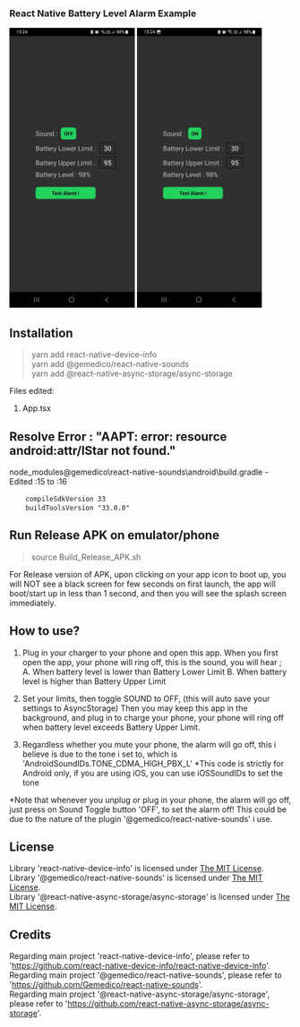### React Native Battery Level Alarm Example

<img src="rnBatteryLevel_OFF.jpeg" height="500"/> <img src="rnBatteryLevel_ON.jpeg" height="500"/>

## Installation
> yarn add react-native-device-info  
> yarn add @gemedico/react-native-sounds  
> yarn add @react-native-async-storage/async-storage 

Files edited:
1. App.tsx

## Resolve Error :  "AAPT: error: resource android:attr/lStar not found."
node_modules\@gemedico\react-native-sounds\android\build.gradle - Edited :15 to :16
```        
    compileSdkVersion 33
    buildToolsVersion "33.0.0"
```
## Run Release APK on emulator/phone
> source Build_Release_APK.sh

For Release version of APK, upon clicking on your app icon to boot up, you will NOT see a black screen for few seconds on first launch, the app will boot/start up in less than 1 second, and then you will see the splash screen immediately.

## How to use?
1. Plug in your charger to your phone and open this app.
When you first open the app, your phone will ring off, this is the sound, you will hear ;
A. When battery level is lower than Battery Lower Limit
B. When battery level is higher than Battery Upper Limit

2. Set your limits, then toggle SOUND to OFF, (this will auto save your settings to AsyncStorage)
Then you may keep this app in the background, and plug in to charge your phone, your phone will ring off when battery level exceeds Battery Upper Limit.

3. Regardless whether you mute your phone, the alarm will go off, this i believe is due to the tone i set to, which is 'AndroidSoundIDs.TONE_CDMA_HIGH_PBX_L'
*This code is strictly for Android only, if you are using iOS, you can use iOSSoundIDs to set the tone

*Note that whenever you unplug or plug in your phone, the alarm will go off, just press on Sound Toggle button 'OFF', to set the alarm off!
This could be due to the nature of the plugin '@gemedico/react-native-sounds' i use.

## License

Library 'react-native-device-info' is licensed under [The MIT License](https://mit-license.org/).  
Library '@gemedico/react-native-sounds' is licensed under [The MIT License](https://mit-license.org/).  
Library '@react-native-async-storage/async-storage' is licensed under [The MIT License](https://mit-license.org/).  

## Credits

Regarding main project 'react-native-device-info', please refer to 'https://github.com/react-native-device-info/react-native-device-info'.  
Regarding main project '@gemedico/react-native-sounds', please refer to 'https://github.com/Gemedico/react-native-sounds'.  
Regarding main project '@react-native-async-storage/async-storage', please refer to 'https://github.com/react-native-async-storage/async-storage'.  





